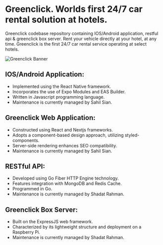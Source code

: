 # Greenclick. Worlds first 24/7 car rental solution at hotels.

Greenclick codebase repository containing IOS/Android application, restful api & greenclick box server. Rent your vehicle directly at your hotel, at any time. Greenclick is the first 24/7 car rental service operating at select hotels.

![Greenclick Banner](https://www.greenclick.app/posts/banner.webp)

## IOS/Android Application:

- Implemented using the React Native framework.
- Incorporates the use of Expo Modules and EAS Builder.
- Written in Javascript programming language.
- Maintenance is currently managed by Sahil Sian.

## Greenclick Web Application:

- Constructed using React and Nextjs frameworks.
- Adopts a component-based design approach, utilizing styled-components.
- Server-side rendering enhances SEO compatibility.
- Maintenance is currently managed by Sahil Sian.

## RESTful API:

- Developed using Go Fiber HTTP Engine technology.
- Features integration with MongoDB and Redis Cache.
- Programmed in Go.
- Maintenance is currently managed by Shadat Rahman.

## Greenclick Box Server:

- Built on the ExpressJS web framework.
- Characterized by its lightweight structure and deployment on a Raspberry Pi.
- Maintenance is currently managed by Shadat Rahman.

